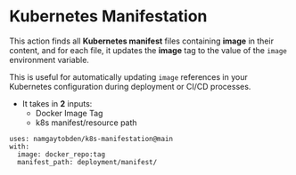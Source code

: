# Kubernetes Manifestation
This action finds all **Kubernetes manifest** files containing **image** in their content, and for each file, it updates the **image** tag to the value of the `image` environment variable. 

This is useful for automatically updating `image` references in your Kubernetes configuration during deployment or CI/CD processes.

- It takes in **2** inputs: 
  - Docker Image Tag
  - k8s manifest/resource path

```
uses: namgaytobden/k8s-manifestation@main
with:
  image: docker_repo:tag
  manifest_path: deployment/manifest/
```
